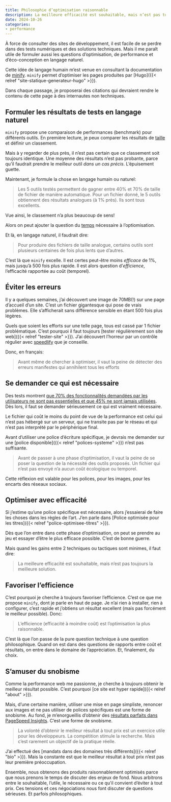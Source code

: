 ```yaml
---
title: Philosophie d’optimisation raisonnable
description: La meilleure efficacité est souhaitable, mais n’est pas toujours la meilleure solution. L’efficience (efficacité à moindre coût) est l’optimisation la plus raisonnable.
date: 2024-10-26
categories:
- performance
---
```


À force de consulter des sites de développement, il est facile de se perdre dans des tests numériques et des solutions techniques.
Mais il me paraît utile de formuler aussi les questions d’optimisation, de performance et d’éco-conception en langage naturel.

Cette idée de langage humain m’est venue en consultant la documentation de [minify](https://github.com/tdewolff/minify).
`minify` permet d’optimiser les pages produites par [Hugo]({{< relref "site-statique-generateur-hugo" >}}).

Dans chaque passage, je proposerai des citations qui devraient rendre le contenu de cette page à des internautes non techniques.

## Formuler les résultats de tests en langage naturel

`minify` propose une comparaison de performances (benchmark) pour différents outils.
En première lecture, je peux comparer les résultats de [taille](https://github.com/tdewolff/minify?tab=readme-ov-file#compression-ratio-lower-is-better) et définir un classement.

Mais à y regarder de plus près, il n’est pas certain que ce classement soit toujours identique.
Une moyenne des résultats n’est pas probante, parce qu’il faudrait prendre le meilleur outil *dans un cas précis*.
L’épuisement guette.

Maintenant, je formule la chose en langage humain ou naturel:

> Les 5 outils testés permettent de gagner entre 40% et 70% de taille de fichier de manière automatique.
> Pour un fichier donné, le 5 outils obtiennent des résultats analogues (à 1% près).
> Ils sont tous excellents.

Vue ainsi, le classement n’a plus beaucoup de sens!

Alors on peut ajouter la question du [temps](https://github.com/tdewolff/minify?tab=readme-ov-file#time-lower-is-better) nécessaire à l’optiomisation.

Et là, en langage naturel, il faudrait dire:

> Pour produire des fichiers de taille analogue, certains outils sont plusieurs centaines de fois plus lents que d’autres.

C’est là que `minify` excelle.
Il est certes peut-être moins *efficace* de 1%, mais jusqu’à 500 fois plus rapide.
Il est alors question d’*efficience*, l’efficacité rapportée au coût (temporel).

## Éviter les erreurs

Il y a quelques semaines, j’ai découvert une image de 70MB(!) sur une page d’accueil d’un site.
C’est un fichier gigantesque qui pose de vrais problèmes.
Elle s’afficherait sans différence sensible en étant 500 fois plus légères.

Quels que soient les efforts sur une telle page, tous est cassé par 1 fichier problématique.
C’est pourquoi il faut toujours [tester régulièrement son site web]({{< relref "tester-site" >}}).
J’ai découvert l’horreur par un contrôle régulier avec [speedlify](https://www.speedlify.dev/) que je conseille.

Donc, en français:

> Avant même de chercher à optimiser, il vaut la peine de détecter des erreurs manifestes qui annihilent tous les efforts

## Se demander ce qui est nécessaire

Des tests montrent [que 70% des fonctionnalités demandées par les utilisateurs ne sont pas essentielles et que 45% ne sont jamais utilisées](https://github.com/cnumr/best-practices/blob/main/chapters/BP_001_fr.md).
Dès lors, il faut se demander sérieusement ce qui est vraiment nécessaire.

Le fichier qui coût le moins du point de vue de la performance est celui qui n’est pas hébergé sur un serveur, qui ne transite pas par le réseau et qui n’est pas interprété par le périphérique final.

Avant d’utiliser une police d’écriture spécifique, je devrais me demander sur une [police disponible]({{< relref "polices-systeme" >}}) n’est pas suffisante.

> Avant de passer à une phase d’optimisation, il vaut la peine de se poser la question de la nécessité des outils proposés.
> Un fichier qui n’est pas envoyé n’a aucun coût écologique ou temporel.

Cette réflexion est valable pour les polices, pour les images, pour les encarts des réseaux sociaux.

## Optimiser avec efficacité

Si j’estime qu’une police spécifique est nécessaire, alors j’essaierai de faire les choses dans les règles de l’art.
J’en parle dans [Police optimisée pour les titres]({{< relref "police-optimisee-titres" >}}).

Dès que l’on entre dans cette phase d’optimisation, on peut se prendre au jeu et essayer d’être le plus efficace possible.
C’est de bonne guerre.

Mais quand les gains entre 2 techniques ou tactiques sont minimes, il faut dire:

> La meilleure efficacité est souhaitable, mais n’est pas toujours la meilleure solution.

## Favoriser l’efficience

C’est pourquoi je cherche à toujours favoriser l’efficience.
C’est ce que me propose `minify`, dont je parle en haut de page.
Je n’ai rien à installer, rien à configurer, c’est rapide et j’obtiens un résultat excellent (mais pas forcément le meilleur possible).
Donc:

> L’efficience (efficacité à moindre coût) est l’optimisation la plus raisonnable.

C’est là que l’on passe de la pure question technique à une question philosophique.
Quand on est dans des questions de rapports entre coût et résultats, on entre dans le domaine de l’appréciation.
Et, finalement, du choix.

## S’amuser du snobisme

Comme la performance web me passionne, je cherche à toujours obtenir le meilleur résultat possible.
C’est pourquoi [ce site est hyper rapide]({{< relref "about" >}}).

Mais, d’une certaine manière, utiliser une mise en page simpliste, renoncer aux images et ne pas utiliser de polices spécifiques est une forme de snobisme.
Au fond, je m’enorgueillis d’obtenir des [résultats parfaits dans PageSpeed Insights](https://pagespeed.web.dev/analysis/https-nicolasfriedli-ch/zdziqsc5vj?form_factor=mobile).
C’est une forme de snobisme.

> La volonté d’obtenir le meilleur résultat à tout prix est un exercice utile pour les développeurs.
> La compétition stimule la recherche.
> Mais c’est rarement un objectif de la pratique réelle.

J’ai effectué des [mandats dans des domaines très différents]({{< relref "bio" >}}).
Mais la constante est que le meilleur résultat à tout prix n’est pas leur première préoccupation.

Ensemble, nous obtenons des produits raisonnablement optimisés parce que nous prenons le temps de discuter des enjeux de fond.
Nous arbitrons entre le souhaitable, l’utile, le nécessaire ou ce qu’il convient d’éviter à tout prix.
Ces tensions et ces négociations nous font discuter de questions sérieuses.
Et parfois philosophiques.
